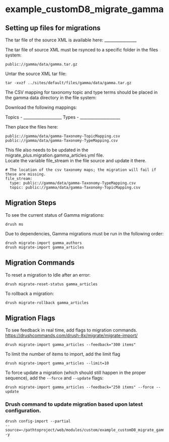 # example_customD8_migrate_gamma

## Setting up files for migrations

The tar file of the source XML is available here: ________________

The tar file of source XML must be rsynced to a specific folder in the files system:
```
public://gamma/data/gamma.tar.gz
```
Untar the source XML tar file:
```
tar -xvzf ../sites/default/files/gamma/data/gamma.tar.gz
```

The CSV mapping for taxonomy topic and type terms should be placed in the gamma data directory in the file system:

Download the following mappings:

Topics - ___________________ 
Types - ____________________

Then place the files here:
```
public://gamma/data/gamma-Taxonomy-TopicMapping.csv
public://gamma/data/gamma-Taxonomy-TypeMapping.csv
```

This file also needs to be updated in the migrate_plus.migration.gamma_articles.yml file.  
Locate the variable file_stream in the file source and update it there.

```
# The location of the csv taxonomy maps; the migration will fail if these are missing.
file_stream: 
  type: public://gamma/data/gamma-Taxonomy-TypeMapping.csv
  topic: public://gamma/data/gamma-Taxonomy-TopicMapping.csv
```

## Migration Steps

To see the current status of Gamma migrations:
```
drush ms
```

Due to dependencies, Gamma migrations must be run in the following order:

```
drush migrate-import gamma_authors
drush migrate-import gamma_articles
```
## Migration Commands
To reset a migration to Idle after an error:
```
drush migrate-reset-status gamma_articles
```

To rollback a migration:
```
drush migrate-rollback gamma_articles
```

## Migration Flags
To see feedback in real time, add flags to migration commands.
https://drushcommands.com/drush-8x/migrate/migrate-import/

```
drush migrate-import gamma_articles --feedback="300 items"
```

To limit the number of items to import, add the limit flag

```
drush migrate-import gamma_articles --limit=10
```

To force update a migration (which should still happen in the proper sequence),
add the `--force` and `--update` flags:
```
drush migrate-import gamma_articles --feedback="250 items" --force --update
```

### Drush command to update migration based upon latest configuration.
```
drush config-import --partial
--source=~/pathtoproject/web/modules/custom/example_customD8_migrate_gamma/config/install/ -y
```
